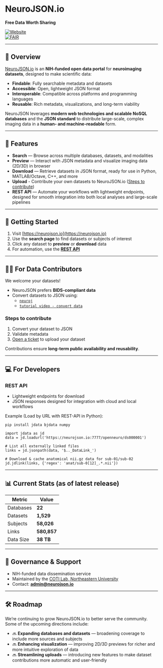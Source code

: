 # NeuroJSON.io

**Free Data Worth Sharing**

[![Website](https://img.shields.io/badge/website-NeuroJSON.io-blue)](https://neurojson.io)  
[![FAIR](https://img.shields.io/badge/FAIR-Findable%2C%20Accessible%2C%20Interoperable%2C%20Reusable-purple)](#)

---

## 📖 Overview

[NeuroJSON.io](https://neurojson.io) is an **NIH-funded open data portal** for **neuroimaging datasets**, designed to make scientific data:

- **Findable**: Fully searchable metadata and datasets
- **Accessible**: Open, lightweight JSON format
- **Interoperable**: Compatible across platforms and programming languages
- **Reusable**: Rich metadata, visualizations, and long-term viability

NeuroJSON leverages **modern web technologies and scalable NoSQL databases** and the **JSON standard** to distribute large-scale, complex imaging data in a **human- and machine-readable** form.

---

## 🚀 Features

- **Search** — Browse across multiple databases, datasets, and modalities
- **Preview** — Interact with JSON metadata and visualize imaging data (2D/3D) in browser
- **Download** — Retrieve datasets in JSON format, ready for use in Python, MATLAB/Octave, C++, and more
- **Upload** - Contribute your own datasets to NeuroJSON.io ([Steps to contribute](#-for-data-contributors))
- **REST API** — Automate your workflows with lightweight endpoints, designed for smooth integration into both local analyses and large-scale pipelines

---

## 🏁 Getting Started

1. Visit [https://neurojson.io](https://neurojson.io)
2. Use the **search page** to find datasets or subjects of interest
3. Click any dataset to **preview** or **download** data
4. For automation, use the **[REST API](#rest-api)**

---

## 👩‍🔬 For Data Contributors

We welcome your datasets!

- NeuroJSON prefers **BIDS-compliant data**
- Convert datasets to JSON using:
  - [`neuroj`](https://github.com/NeuroJSON/neuroj)
  - [`tutorial video - convert data`](https://neurojson.io/about)

### Steps to contribute

1. Convert your dataset to JSON
2. Validate metadata
3. [Open a ticket](https://github.com/NeuroJSON/registry) to upload your dataset

Contributions ensure **long-term public availability and reusability**.

---

## 💻 For Developers

### REST API

- Lightweight endpoints for download
- JSON responses designed for integration with cloud and local workflows

Example (Load by URL with REST-API in Python):

```
pip install jdata bjdata numpy
```

```
import jdata as jd
data = jd.loadurl('https://neurojson.io:7777/openneuro/ds000001')

# List all externally linked files
links = jd.jsonpath(data, '$.._DataLink_')

# Download & cache anatomical nii.gz data for sub-01/sub-02
jd.jdlink(links, {'regex': 'anat/sub-0[12]_.*.nii'})
```

---

## 📊 Current Stats (as of latest release)

| Metric    | Value       |
| --------- | ----------- |
| Databases | **22**      |
| Datasets  | **1,529**   |
| Subjects  | **58,026**  |
| Links     | **580,857** |
| Data Size | **38 TB**   |

---

## 🤝 Governance & Support

- NIH-funded data dissemination service
- Maintained by the [COTI Lab, Northeastern University](http://fanglab.org/wiki/)
- Contact: **admin@neurojson.io**

---

## 🛠 Roadmap

We’re continuing to grow NeuroJSON.io to better serve the community. Some of the upcoming directions include:

- 🔜 **Expanding databases and datasets** — broadening coverage to include more sources and subjects
- 🔜 **Enhancing visualization** — improving 2D/3D previews for richer and more intuitive exploration of data
- 🔜 **Streamlining uploads** — introducing new features to make dataset contributions more automatic and user-friendly
